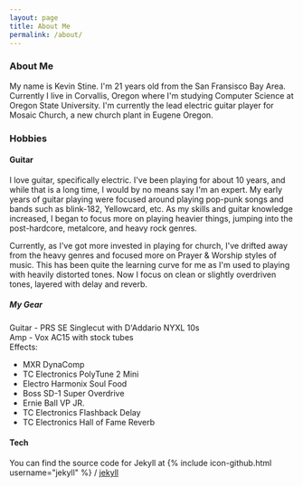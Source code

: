 ```yaml
---
layout: page
title: About Me
permalink: /about/
---
```


### About Me
My name is Kevin Stine. I'm 21 years old from the San Fransisco Bay Area.
Currently I live in Corvallis, Oregon where I'm studying Computer Science at
Oregon State University. I'm currently the lead electric guitar player for
Mosaic Church, a new church plant in Eugene Oregon.

### Hobbies

#### Guitar
I love guitar, specifically electric. I've been playing for about 10 years,
and while that is a long time, I would by no means say I'm an expert. My early
years of guitar playing were focused around playing pop-punk songs and bands
such as blink-182, Yellowcard, etc. As my skills and guitar knowledge increased,
I began to focus more on playing heavier things, jumping into the post-hardcore,
metalcore, and heavy rock genres.

Currently, as I've got more invested in playing for church, I've drifted away
from the heavy genres and focused more on Prayer & Worship styles of music. This
has been quite the learning curve for me as I'm used to playing with heavily
distorted tones. Now I focus on clean or slightly overdriven tones, layered with
delay and reverb.

##### My Gear
Guitar - PRS SE Singlecut with D'Addario NYXL 10s  
Amp - Vox AC15 with stock tubes  
Effects:

* MXR DynaComp
* TC Electronics PolyTune 2 Mini
* Electro Harmonix Soul Food
* Boss SD-1 Super Overdrive
* Ernie Ball VP JR.
* TC Electronics Flashback Delay
* TC Electronics Hall of Fame Reverb

#### Tech
You can find the source code for Jekyll at
{% include icon-github.html username="jekyll" %} /
[jekyll](https://github.com/jekyll/jekyll)
